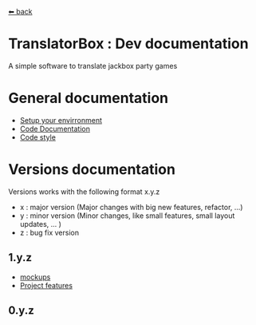[⬅ back](../README.md)

# TranslatorBox : Dev documentation
A simple software to translate jackbox party games

# General documentation

* [Setup your envirronment](./general/pages/Setup_your_environment.md)
* [Code Documentation](./general/pages/code_documentation.md)
* [Code style](./general/pages/norm.md)

# Versions documentation

Versions works with the following format x.y.z
* x : major version (Major changes with big new features, refactor, ...)
* y : minor version (Minor changes, like small features, small layout updates, ... )
* z : bug fix version


## 1.y.z

  * [mockups](versions/1/pages/mockups.md)
  * [Project features](versions/1/pages/project_features.md)

## 0.y.z
